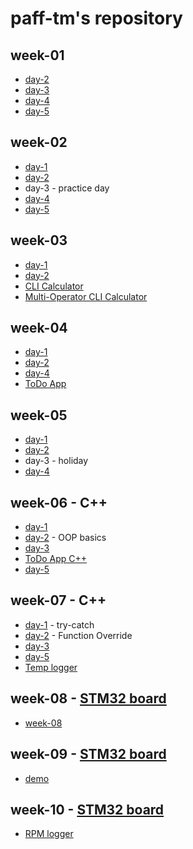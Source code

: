 # paff-tm's repository

## week-01
- [day-2](https://github.com/greenfox-academy/paff-tm/tree/master/week-01/day-2)
- [day-3](https://github.com/greenfox-academy/paff-tm/tree/master/week-01/day-3) 
- [day-4](https://github.com/greenfox-academy/paff-tm/tree/master/week-01/day-4)
- [day-5](https://github.com/greenfox-academy/paff-tm/tree/master/week-01/day-5)

## week-02
- [day-1](https://github.com/greenfox-academy/paff-tm/tree/master/week-02/day-1)
- [day-2](https://github.com/greenfox-academy/paff-tm/tree/master/week-02/day-2)
- day-3 - practice day
- [day-4](https://github.com/greenfox-academy/paff-tm/tree/master/week-02/day-4)
- [day-5](https://github.com/greenfox-academy/paff-tm/tree/master/week-02/day-5)

## week-03
- [day-1](https://github.com/greenfox-academy/paff-tm/tree/master/week-03/day-1)
- [day-2](https://github.com/greenfox-academy/paff-tm/tree/master/week-03/day-2)
- [CLI Calculator](https://github.com/greenfox-academy/paff-tm/tree/master/week-03/CLI_calc)
- [Multi-Operator CLI Calculator](https://github.com/greenfox-academy/paff-tm/tree/master/week-03/Multi-Operator_CLI_calc)

## week-04
- [day-1](https://github.com/greenfox-academy/paff-tm/tree/master/week-04/day-1)
- [day-2](https://github.com/greenfox-academy/paff-tm/tree/master/week-04/day-2)
- [day-4](https://github.com/greenfox-academy/paff-tm/tree/master/week-04/day-4)
- [ToDo App](https://github.com/greenfox-academy/paff-tm/tree/master/week-04/ToDo_App)

## week-05
- [day-1](https://github.com/greenfox-academy/paff-tm/tree/master/week-05/day-1)
- [day-2](https://github.com/greenfox-academy/paff-tm/tree/master/week-05/day-2)
- day-3 - holiday
- [day-4](https://github.com/greenfox-academy/paff-tm/tree/master/week-05/day-4)

## week-06 - C++
- [day-1](https://github.com/greenfox-academy/paff-tm/tree/master/week-06/day-1)
- [day-2](https://github.com/greenfox-academy/paff-tm/tree/master/week-06/day-2) - OOP basics
- [day-3](https://github.com/greenfox-academy/paff-tm/tree/master/week-06/day-3)
- [ToDo App C++](https://github.com/greenfox-academy/paff-tm/tree/master/week-06/ToDo-cpp)
- [day-5](https://github.com/greenfox-academy/paff-tm/tree/master/week-06/day-5)

## week-07 - C++
- [day-1](https://github.com/greenfox-academy/paff-tm/tree/master/week-07/day-1) - try-catch
- [day-2](https://github.com/greenfox-academy/paff-tm/tree/master/week-07/day-2) - Function Override
- [day-3](https://github.com/greenfox-academy/paff-tm/tree/master/week-07/day-3)
- [day-5](https://github.com/greenfox-academy/paff-tm/tree/master/week-07/day-5)
- [Temp logger](https://github.com/greenfox-academy/paff-tm/tree/master/week-07/Temp_logger)

## week-08 - [STM32 board](https://github.com/greenfox-academy/paff-tm/tree/master/STM32Cube_FW_F7_V1.8.0\Projects\STM32746G-Discovery\GreenFox)
- [week-08](https://github.com/greenfox-academy/paff-tm/tree/master/week-08)

## week-09 - [STM32 board](https://github.com/greenfox-academy/paff-tm/tree/master/STM32Cube_FW_F7_V1.8.0\Projects\STM32746G-Discovery\GreenFox)
- [demo](https://github.com/greenfox-academy/paff-tm/tree/master/week-09)

## week-10 - [STM32 board](https://github.com/greenfox-academy/paff-tm/tree/master/STM32Cube_FW_F7_V1.8.0\Projects\STM32746G-Discovery\GreenFox)
- [RPM logger](https://github.com/greenfox-academy/paff-tm/tree/master/week-10/RPM_logger)








